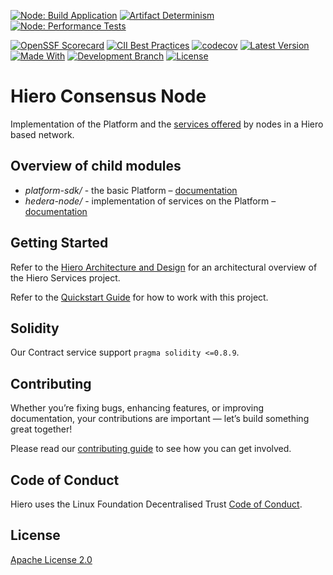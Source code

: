 [![Node: Build Application](https://github.com/hashgraph/hedera-services/actions/workflows/node-flow-build-application.yaml/badge.svg)](https://github.com/hashgraph/hedera-services/actions/workflows/node-flow-build-application.yaml)
[![Artifact Determinism](https://github.com/hashgraph/hedera-services/actions/workflows/flow-artifact-determinism.yaml/badge.svg)](https://github.com/hashgraph/hedera-services/actions/workflows/flow-artifact-determinism.yaml)
[![Node: Performance Tests](https://github.com/hashgraph/hedera-services/actions/workflows/flow-node-performance-tests.yaml/badge.svg)](https://github.com/hashgraph/hedera-services/actions/workflows/flow-node-performance-tests.yaml)

[![OpenSSF Scorecard](https://api.scorecard.dev/projects/github.com/hiero-ledger/hiero-consensus-node/badge)](https://scorecard.dev/viewer/?uri=github.com/hiero-ledger/hiero-consensus-node)
[![CII Best Practices](https://bestpractices.coreinfrastructure.org/projects/10697/badge)](https://bestpractices.coreinfrastructure.org/projects/10697)
[![codecov](https://codecov.io/gh/hashgraph/hedera-services/graph/badge.svg?token=ZPMV8C93DV)](https://codecov.io/gh/hashgraph/hedera-services)
[![Latest Version](https://img.shields.io/github/v/tag/hashgraph/hedera-services?sort=semver&label=version)](README.md)
[![Made With](https://img.shields.io/badge/made_with-java-blue)](https://github.com/hashgraph/hedera-services/)
[![Development Branch](https://img.shields.io/badge/docs-quickstart-green.svg)](docs/gradle-quickstart.md)
[![License](https://img.shields.io/badge/license-apache2-blue.svg)](LICENSE)

# Hiero Consensus Node

Implementation of the Platform and the
[services offered](https://github.com/hashgraph/hedera-protobufs) by nodes in a Hiero based network.

## Overview of child modules

- _platform-sdk/_ - the basic Platform – [documentation](platform-sdk/docs/platformWiki.md)
- _hedera-node/_ - implementation of services on the Platform –
  [documentation](hedera-node/docs/)

## Getting Started

Refer to the [Hiero Architecture and Design](hedera-node/docs/design/design.md) for an architectural overview of the
Hiero Services project.

Refer to the [Quickstart Guide](docs/README.md) for how to work with this project.

## Solidity

Our Contract service support `pragma solidity <=0.8.9`.

## Contributing

Whether you’re fixing bugs, enhancing features, or improving documentation, your contributions are important — let’s build something great together!

Please read our [contributing guide](https://github.com/hiero-ledger/.github/blob/main/CONTRIBUTING.md) to see how you can get involved.

## Code of Conduct

Hiero uses the Linux Foundation Decentralised Trust [Code of Conduct](https://www.lfdecentralizedtrust.org/code-of-conduct).

## License

[Apache License 2.0](LICENSE)
